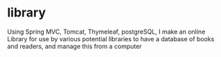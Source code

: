 # library
Using Spring MVC, Tomcat, Thymeleaf, postgreSQL, I make an online Library for use by various potential libraries to have a database of books and readers, and manage this from a computer
